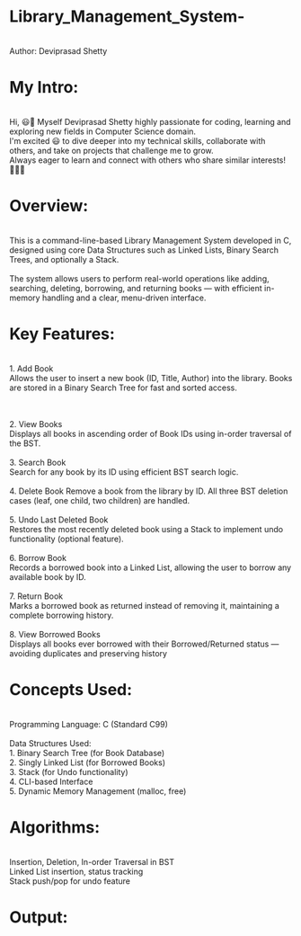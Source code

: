 # Library_Management_System-
<br> Author: Deviprasad Shetty
<br> 

# My Intro:
<br> Hi, 😃👋 Myself Deviprasad Shetty highly passionate for coding, learning and exploring new fields in Computer Science domain. 
<br> I'm excited 😃 to dive deeper into my technical skills, collaborate with others, and take on projects that challenge me to grow. 
<br> Always eager to learn and connect with others who share similar interests! 🤗🧑‍💻
<br> 

# Overview:
<br> This is a command-line-based Library Management System developed in C, designed using core Data Structures such as Linked Lists, Binary Search Trees, and optionally a Stack.
<br> 
<br> The system allows users to perform real-world operations like adding, searching, deleting, borrowing, and returning books — with efficient in-memory handling and a clear, menu-driven interface.
<br> 

# Key Features:
<br> 1. Add Book
<br> Allows the user to insert a new book (ID, Title, Author) into the library. Books are stored in a Binary Search Tree for fast and sorted access.

<br> 
<br> 2. View Books
<br> Displays all books in ascending order of Book IDs using in-order traversal of the BST.

<br> 
<br> 3. Search Book
<br> Search for any book by its ID using efficient BST search logic.

<br> 
<br> 4. Delete Book
Remove a book from the library by ID. All three BST deletion cases (leaf, one child, two children) are handled.

<br> 
<br> 5. Undo Last Deleted Book
<br> Restores the most recently deleted book using a Stack to implement undo functionality (optional feature).

<br> 
<br> 6. Borrow Book
<br> Records a borrowed book into a Linked List, allowing the user to borrow any available book by ID.

<br> 
<br> 7. Return Book
<br> Marks a borrowed book as returned instead of removing it, maintaining a complete borrowing history.

<br> 
<br> 8. View Borrowed Books
<br> Displays all books ever borrowed with their Borrowed/Returned status — avoiding duplicates and preserving history

# Concepts Used:
<br> Programming Language: C (Standard C99)
<br> 
<br> Data Structures Used:
<br> 1. Binary Search Tree (for Book Database)
<br> 2. Singly Linked List (for Borrowed Books)
<br> 3. Stack (for Undo functionality)
<br> 4. CLI-based Interface
<br> 5. Dynamic Memory Management (malloc, free)
<br> 

# Algorithms:
<br> Insertion, Deletion, In-order Traversal in BST
<br> Linked List insertion, status tracking
<br> Stack push/pop for undo feature
<br> 

# Output:



